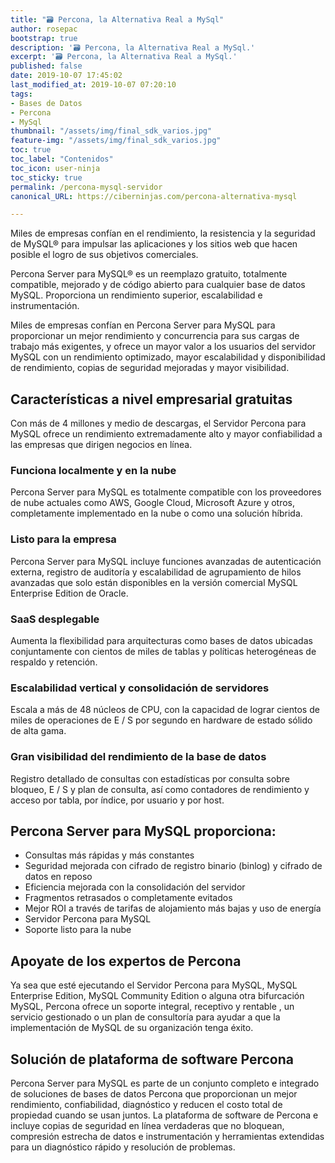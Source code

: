 ```yaml
---
title: "🗃 Percona, la Alternativa Real a MySql"
author: rosepac
bootstrap: true
description: '🗃 Percona, la Alternativa Real a MySql.'
excerpt: '🗃 Percona, la Alternativa Real a MySql.'
published: false
date: 2019-10-07 17:45:02
last_modified_at: 2019-10-07 07:20:10
tags:
- Bases de Datos
- Percona
- MySql
thumbnail: "/assets/img/final_sdk_varios.jpg"
feature-img: "/assets/img/final_sdk_varios.jpg"
toc: true
toc_label: "Contenidos"
toc_icon: user-ninja
toc_sticky: true
permalink: /percona-mysql-servidor
canonical_URL: https://ciberninjas.com/percona-alternativa-mysql

---
```


Miles de empresas confían en el rendimiento, la resistencia y la seguridad de MySQL® para impulsar las aplicaciones y los sitios web que hacen posible el logro de sus objetivos comerciales.

Percona Server para MySQL® es un reemplazo gratuito, totalmente compatible, mejorado y de código abierto para cualquier base de datos MySQL. Proporciona un rendimiento superior, escalabilidad e instrumentación.

Miles de empresas confían en Percona Server para MySQL para proporcionar un mejor rendimiento y concurrencia para sus cargas de trabajo más exigentes, y ofrece un mayor valor a los usuarios del servidor MySQL con un rendimiento optimizado, mayor escalabilidad y disponibilidad de rendimiento, copias de seguridad mejoradas y mayor visibilidad.

## Características a nivel empresarial gratuitas

Con más de 4 millones y medio de descargas, el Servidor Percona para MySQL ofrece un rendimiento extremadamente alto y mayor confiabilidad a las empresas que dirigen negocios en línea.

### Funciona localmente y en la nube

Percona Server para MySQL es totalmente compatible con los proveedores de nube actuales como AWS, Google Cloud, Microsoft Azure y otros, completamente implementado en la nube o como una solución híbrida.

### Listo para la empresa

Percona Server para MySQL incluye funciones avanzadas de autenticación externa, registro de auditoría y escalabilidad de agrupamiento de hilos avanzadas que solo están disponibles en la versión comercial MySQL Enterprise Edition de Oracle.

### SaaS desplegable

Aumenta la flexibilidad para arquitecturas como bases de datos ubicadas conjuntamente con cientos de miles de tablas y políticas heterogéneas de respaldo y retención.

### Escalabilidad vertical y consolidación de servidores

Escala a más de 48 núcleos de CPU, con la capacidad de lograr cientos de miles de operaciones de E / S por segundo en hardware de estado sólido de alta gama.

### Gran visibilidad del rendimiento de la base de datos

Registro detallado de consultas con estadísticas por consulta sobre bloqueo, E / S y plan de consulta, así como contadores de rendimiento y acceso por tabla, por índice, por usuario y por host.

## Percona Server para MySQL proporciona:

- Consultas más rápidas y más constantes
- Seguridad mejorada con cifrado de registro binario (binlog) y cifrado de datos en reposo
- Eficiencia mejorada con la consolidación del servidor
- Fragmentos retrasados o completamente evitados
- Mejor ROI a través de tarifas de alojamiento más bajas y uso de energía
- Servidor Percona para MySQL
- Soporte listo para la nube

## Apoyate de los expertos de Percona

Ya sea que esté ejecutando el Servidor Percona para MySQL, MySQL Enterprise Edition, MySQL Community Edition o alguna otra bifurcación MySQL, Percona ofrece un soporte integral, receptivo y rentable , un servicio gestionado o un plan de consultoría para ayudar a que la implementación de MySQL de su organización tenga éxito.

## Solución de plataforma de software Percona

Percona Server para MySQL es parte de un conjunto completo e integrado de soluciones de bases de datos Percona que proporcionan un mejor rendimiento, confiabilidad, diagnóstico y reducen el costo total de propiedad cuando se usan juntos. La plataforma de software de Percona e incluye copias de seguridad en línea verdaderas que no bloquean, compresión estrecha de datos e instrumentación y herramientas extendidas para un diagnóstico rápido y resolución de problemas.